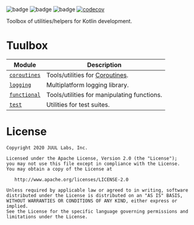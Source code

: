 ![badge][badge-js]
![badge][badge-jvm]
![badge][badge-mac]
[![codecov](https://codecov.io/gh/JuulLabs/tuulbox/branch/main/graph/badge.svg?token=24ilSLPwN2)](https://codecov.io/gh/JuulLabs/tuulbox)

Toolbox of utilities/helpers for Kotlin development.

# Tuulbox

| Module                     | Description                                 |
|----------------------------|---------------------------------------------|
| [`coroutines`](coroutines) | Tools/utilities for [Coroutines].           |
| [`logging`](logging)       | Multiplatform logging library.              |
| [`functional`](functional) | Tools/utilities for manipulating functions. |
| [`test`](test)             | Utilities for test suites.                  |

# License

```
Copyright 2020 JUUL Labs, Inc.

Licensed under the Apache License, Version 2.0 (the "License");
you may not use this file except in compliance with the License.
You may obtain a copy of the License at

   http://www.apache.org/licenses/LICENSE-2.0

Unless required by applicable law or agreed to in writing, software
distributed under the License is distributed on an "AS IS" BASIS,
WITHOUT WARRANTIES OR CONDITIONS OF ANY KIND, either express or implied.
See the License for the specific language governing permissions and
limitations under the License.
```


[Collections]: https://kotlinlang.org/docs/reference/collections-overview.html
[Coroutines]: https://kotlinlang.org/docs/reference/coroutines-overview.html

[badge-android]: http://img.shields.io/badge/platform-android-6EDB8D.svg?style=flat
[badge-ios]: http://img.shields.io/badge/platform-ios-CDCDCD.svg?style=flat
[badge-js]: http://img.shields.io/badge/platform-js-F8DB5D.svg?style=flat
[badge-jvm]: http://img.shields.io/badge/platform-jvm-DB413D.svg?style=flat
[badge-linux]: http://img.shields.io/badge/platform-linux-2D3F6C.svg?style=flat
[badge-windows]: http://img.shields.io/badge/platform-windows-4D76CD.svg?style=flat
[badge-mac]: http://img.shields.io/badge/platform-macos-111111.svg?style=flat
[badge-watchos]: http://img.shields.io/badge/platform-watchos-C0C0C0.svg?style=flat
[badge-tvos]: http://img.shields.io/badge/platform-tvos-808080.svg?style=flat
[badge-wasm]: https://img.shields.io/badge/platform-wasm-624FE8.svg?style=flat
